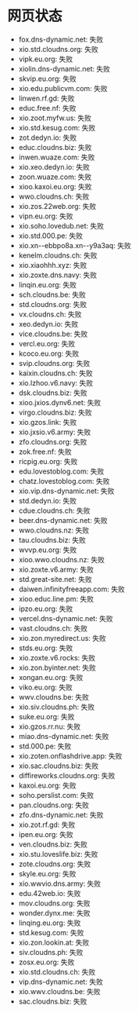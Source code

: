 # 网页状态
- fox.dns-dynamic.net: 失败
- xio.std.cloudns.org: 失败
- vipk.eu.org: 失败
- xiolin.dns-dynamic.net: 失败
- skvip.eu.org: 失败
- xio.edu.publicvm.com: 失败
- linwen.rf.gd: 失败
- educ.free.nf: 失败
- xio.zoot.myfw.us: 失败
- xio.std.kesug.com: 失败
- zot.dedyn.io: 失败
- educ.cloudns.biz: 失败
- inwen.wuaze.com: 失败
- xio.xeo.dedyn.io: 失败
- zoon.wuaze.com: 失败
- xioo.kaxoi.eu.org: 失败
- wwo.cloudns.ch: 失败
- xio.zos.22web.org: 失败
- vipn.eu.org: 失败
- xio.soho.lovedub.net: 失败
- xio.std.000.pe: 失败
- xio.xn--ebbpo8a.xn--y9a3aq: 失败
- kenelm.cloudns.ch: 失败
- xio.xiaohhh.xyz: 失败
- xio.zoxte.dns.navy: 失败
- linqin.eu.org: 失败
- sch.cloudns.be: 失败
- std.cloudns.org: 失败
- vx.cloudns.ch: 失败
- xeo.dedyn.io: 失败
- vice.cloudns.be: 失败
- vercl.eu.org: 失败
- kcoco.eu.org: 失败
- svip.cloudns.org: 失败
- kaixin.cloudns.ch: 失败
- xio.lzhoo.v6.navy: 失败
- dsk.cloudns.biz: 失败
- xioo.jxios.dynv6.net: 失败
- virgo.cloudns.biz: 失败
- xio.gzos.link: 失败
- xio.jxsio.v6.army: 失败
- zfo.cloudns.org: 失败
- zok.free.nf: 失败
- ricpig.eu.org: 失败
- edu.lovestoblog.com: 失败
- chatz.lovestoblog.com: 失败
- xio.vip.dns-dynamic.net: 失败
- std.dedyn.io: 失败
- cdue.cloudns.ch: 失败
- beer.dns-dynamic.net: 失败
- wwo.cloudns.nz: 失败
- tau.cloudns.biz: 失败
- wvvp.eu.org: 失败
- xioo.wwo.cloudns.nz: 失败
- xio.zoxte.v6.army: 失败
- std.great-site.net: 失败
- daiwen.infinityfreeapp.com: 失败
- xioo.educ.line.pm: 失败
- ipzo.eu.org: 失败
- vercel.dns-dynamic.net: 失败
- vast.cloudns.ch: 失败
- xio.zon.myredirect.us: 失败
- stds.eu.org: 失败
- xio.zoxte.v6.rocks: 失败
- xio.zon.byinter.net: 失败
- xongan.eu.org: 失败
- viko.eu.org: 失败
- wwv.cloudns.be: 失败
- xio.siv.cloudns.ph: 失败
- suke.eu.org: 失败
- xio.gzos.rr.nu: 失败
- miao.dns-dynamic.net: 失败
- std.000.pe: 失败
- xio.zoten.onflashdrive.app: 失败
- xio.sac.cloudns.biz: 失败
- diffireworks.cloudns.org: 失败
- kaxoi.eu.org: 失败
- soho.perslist.com: 失败
- pan.cloudns.org: 失败
- zfo.dns-dynamic.net: 失败
- xio.zot.rf.gd: 失败
- ipen.eu.org: 失败
- ven.cloudns.biz: 失败
- xio.stu.loveslife.biz: 失败
- zote.cloudns.org: 失败
- skyle.eu.org: 失败
- xio.wwvio.dns.army: 失败
- edu.42web.io: 失败
- mov.cloudns.org: 失败
- wonder.dynx.me: 失败
- linqing.eu.org: 失败
- std.kesug.com: 失败
- xio.zon.lookin.at: 失败
- siv.cloudns.ph: 失败
- zosx.eu.org: 失败
- xio.std.cloudns.ch: 失败
- vip.dns-dynamic.net: 失败
- xio.wwv.cloudns.be: 失败
- sac.cloudns.biz: 失败
